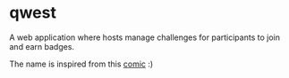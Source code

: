 # qwest

A web application where hosts manage challenges for participants to join and earn badges.

The name is inspired from this [comic](https://swordscomic.com/comic/CDI/) :)

